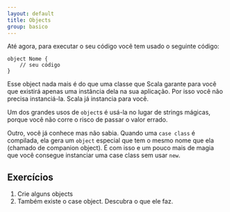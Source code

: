 ```yaml
---
layout: default
title: Objects
group: basico
---
```


Até agora, para executar o seu código você tem usado o seguinte código:

	object Nome {
		// seu código
	}

Esse object nada mais é do que uma classe que Scala garante para você que existirá apenas uma instância dela na sua
aplicação. Por isso você não precisa instanciá-la. Scala já instancia para você.

Um dos grandes usos de `object`s é usá-la no lugar de strings mágicas, porque você não corre o risco de passar o valor 
errado.

Outro, você já conhece mas não sabia. Quando uma `case class` é compilada, ela gera um `object` especial que tem o mesmo
nome que ela (chamado de companion object). É com isso e um pouco mais de magia que você consegue instanciar uma
case class sem usar `new`.

## Exercícios

1. Crie alguns objects
2. Também existe o case object. Descubra o que ele faz.
